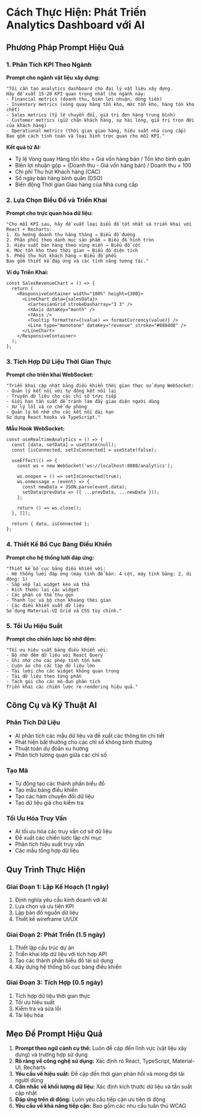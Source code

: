 # Cách Thực Hiện: Phát Triển Analytics Dashboard với AI

## Phương Pháp Prompt Hiệu Quả

### 1. Phân Tích KPI Theo Ngành

**Prompt cho ngành vật liệu xây dựng:**
```
"Tôi cần tạo analytics dashboard cho đại lý vật liệu xây dựng.
Hãy đề xuất 15-20 KPI quan trọng nhất cho ngành này:
- Financial metrics (doanh thu, biên lợi nhuận, dòng tiền)
- Inventory metrics (vòng quay hàng tồn kho, mức tồn kho, hàng tồn kho chết)
- Sales metrics (tỷ lệ chuyển đổi, giá trị đơn hàng trung bình)
- Customer metrics (giữ chân khách hàng, sự hài lòng, giá trị trọn đời của khách hàng)
- Operational metrics (thời gian giao hàng, hiệu suất nhà cung cấp)
Bao gồm cách tính toán và loại hình trực quan cho mỗi KPI."
```

**Kết quả từ AI:**
- Tỷ lệ Vòng quay Hàng tồn kho = Giá vốn hàng bán / Tồn kho bình quân
- Biên lợi nhuận gộp = (Doanh thu - Giá vốn hàng bán) / Doanh thu × 100
- Chi phí Thu hút Khách hàng (CAC)
- Số ngày bán hàng bình quân (DSO)
- Biến động Thời gian Giao hàng của Nhà cung cấp

### 2. Lựa Chọn Biểu Đồ và Triển Khai

**Prompt cho trực quan hóa dữ liệu:**
```
"Cho mỗi KPI sau, hãy đề xuất loại biểu đồ tốt nhất và triển khai với React + Recharts:
1. Xu hướng doanh thu hàng tháng → Biểu đồ đường
2. Phân phối theo danh mục sản phẩm → Biểu đồ hình tròn  
3. Hiệu suất bán hàng theo vùng miền → Biểu đồ cột
4. Mức tồn kho theo thời gian → Biểu đồ diện tích
5. Phễu thu hút khách hàng → Biểu đồ phễu
Bao gồm thiết kế đáp ứng và các tính năng tương tác."
```

**Ví dụ Triển Khai:**
```tsx
const SalesRevenueChart = () => {
  return (
    <ResponsiveContainer width="100%" height={300}>
      <LineChart data={salesData}>
        <CartesianGrid strokeDasharray="3 3" />
        <XAxis dataKey="month" />
        <YAxis />
        <Tooltip formatter={(value) => formatCurrency(value)} />
        <Line type="monotone" dataKey="revenue" stroke="#8884d8" />
      </LineChart>
    </ResponsiveContainer>
  );
};
```

### 3. Tích Hợp Dữ Liệu Thời Gian Thực

**Prompt cho triển khai WebSocket:**
```
"Triển khai cập nhật bảng điều khiển thời gian thực sử dụng WebSocket:
- Quản lý kết nối với tự động kết nối lại
- Truyền dữ liệu cho các chỉ số trực tiếp
- Giới hạn tần suất để tránh làm đầy giao diện người dùng
- Xử lý lỗi và cơ chế dự phòng
- Quản lý bộ nhớ cho các kết nối dài hạn
Sử dụng React hooks và TypeScript."
```

**Mẫu Hook WebSocket:**
```tsx
const useRealtimeAnalytics = () => {
  const [data, setData] = useState(null);
  const [isConnected, setIsConnected] = useState(false);
  
  useEffect(() => {
    const ws = new WebSocket('ws://localhost:8080/analytics');
    
    ws.onopen = () => setIsConnected(true);
    ws.onmessage = (event) => {
      const newData = JSON.parse(event.data);
      setData(prevData => ({ ...prevData, ...newData }));
    };
    
    return () => ws.close();
  }, []);
  
  return { data, isConnected };
};
```

### 4. Thiết Kế Bố Cục Bảng Điều Khiển

**Prompt cho hệ thống lưới đáp ứng:**
```
"Thiết kế bố cục bảng điều khiển với:
- Hệ thống lưới đáp ứng (máy tính để bàn: 4 cột, máy tính bảng: 2, di động: 1)
- Sắp xếp lại widget kéo và thả
- Kích thước lại các widget
- Các phần có thể thu gọn
- Thanh lọc và bộ chọn khoảng thời gian
- Các điều khiển xuất dữ liệu
Sử dụng Material-UI Grid và CSS tùy chỉnh."
```

### 5. Tối Ưu Hiệu Suất

**Prompt cho chiến lược bộ nhớ đệm:**
```
"Tối ưu hiệu suất bảng điều khiển với:
- Bộ nhớ đệm dữ liệu với React Query
- Ghi nhớ cho các phép tính tốn kém
- Cuộn ảo cho các tập dữ liệu lớn
- Tải lười cho các widget không quan trọng
- Tải dữ liệu theo từng phần
- Tách gói cho các mô-đun phân tích
Triển khai các chiến lược re-rendering hiệu quả."
```

## Công Cụ và Kỹ Thuật AI

### Phân Tích Dữ Liệu
- AI phân tích các mẫu dữ liệu và đề xuất các thông tin chi tiết
- Phát hiện bất thường cho các chỉ số không bình thường
- Thuật toán dự đoán xu hướng
- Phân tích tương quan giữa các chỉ số

### Tạo Mã
- Tự động tạo các thành phần biểu đồ
- Tạo mẫu bảng điều khiển
- Tạo các hàm chuyển đổi dữ liệu
- Tạo dữ liệu giả cho kiểm tra

### Tối Ưu Hóa Truy Vấn
- AI tối ưu hóa các truy vấn cơ sở dữ liệu
- Đề xuất các chiến lược lập chỉ mục
- Phân tích hiệu suất truy vấn
- Các mẫu tổng hợp dữ liệu

## Quy Trình Thực Hiện

### Giai Đoạn 1: Lập Kế Hoạch (1 ngày)
1. Định nghĩa yêu cầu kinh doanh với AI
2. Lựa chọn và ưu tiên KPI
3. Lập bản đồ nguồn dữ liệu
4. Thiết kế wireframe UI/UX

### Giai Đoạn 2: Phát Triển (1.5 ngày)
1. Thiết lập cấu trúc dự án
2. Triển khai lớp dữ liệu với tích hợp API  
3. Tạo các thành phần biểu đồ tái sử dụng
4. Xây dựng hệ thống bố cục bảng điều khiển

### Giai Đoạn 3: Tích Hợp (0.5 ngày)
1. Tích hợp dữ liệu thời gian thực
2. Tối ưu hiệu suất
3. Kiểm tra và sửa lỗi
4. Tài liệu hóa

## Mẹo Để Prompt Hiệu Quả

1. **Prompt theo ngữ cảnh cụ thể:** Luôn đề cập đến lĩnh vực (vật liệu xây dựng) và trường hợp sử dụng
2. **Rõ ràng về công nghệ sử dụng:** Xác định rõ React, TypeScript, Material-UI, Recharts
3. **Yêu cầu về hiệu suất:** Đề cập đến thời gian phản hồi và mong đợi tải người dùng
4. **Cân nhắc về khối lượng dữ liệu:** Xác định kích thước dữ liệu và tần suất cập nhật
5. **Đáp ứng trên di động:** Luôn yêu cầu tiếp cận ưu tiên di động
6. **Yêu cầu về khả năng tiếp cận:** Bao gồm các nhu cầu tuân thủ WCAG
